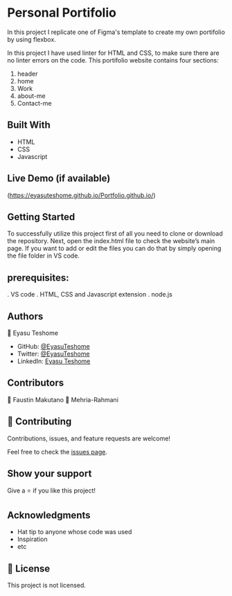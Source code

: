 

# Personal Portifolio


In this project I replicate one of Figma's template to create my own portifolio by using flexbox.

In this project I have used linter for HTML and CSS, to make sure there are no linter errors on the code. This portifolio website contains four sections:
1. header
2. home
3. Work
4. about-me
5. Contact-me

## Built With

- HTML
- CSS
- Javascript


## Live Demo (if available)

(https://eyasuteshome.github.io/Portfolio.github.io/)


## Getting Started

To successfully utilize this project first of all you need to clone or download the repository. Next, open the index.html file to check the website’s main page. If you want to add or edit the files you can do that by simply opening the file folder in VS code.


## prerequisites:
. VS code
. HTML, CSS and Javascript extension
. node.js 


## Authors

👤 Eyasu Teshome

- GitHub: [@EyasuTeshome](https://github.com/EyasuTeshome)
- Twitter: [@EyasuTeshome](https://twitter.com/EyasuTeshome)
- LinkedIn: [Eyasu Teshome](https://linkedin.com/in/EyasuTeshome)

## Contributors
👤 Faustin Makutano
👤 Mehria-Rahmani


## 🤝 Contributing

Contributions, issues, and feature requests are welcome!

Feel free to check the [issues page](../../issues/).

## Show your support

Give a ⭐️ if you like this project!

## Acknowledgments

- Hat tip to anyone whose code was used
- Inspiration
- etc

## 📝 License

This project is not licensed.
